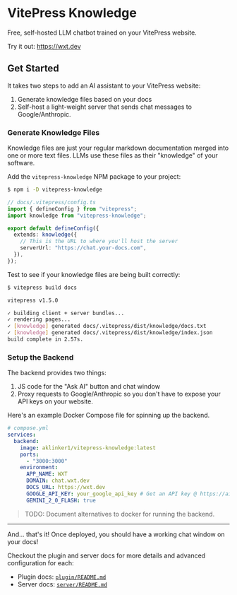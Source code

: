 # VitePress Knowledge

Free, self-hosted LLM chatbot trained on your VitePress website.

Try it out: https://wxt.dev

## Get Started

It takes two steps to add an AI assistant to your VitePress website:

1. Generate knowledge files based on your docs
2. Self-host a light-weight server that sends chat messages to Google/Anthropic.

### Generate Knowledge Files

Knowledge files are just your regular markdown documentation merged into one or more text files. LLMs use these files as their "knowledge" of your software.

Add the `vitepress-knowledge` NPM package to your project:

```sh
$ npm i -D vitepress-knowledge
```

```ts
// docs/.vitepress/config.ts
import { defineConfig } from "vitepress";
import knowledge from "vitepress-knowledge";

export default defineConfig({
  extends: knowledge({
    // This is the URL to where you'll host the server
    serverUrl: "https://chat.your-docs.com",
  }),
});
```

Test to see if your knowledge files are being built correctly:

```sh
$ vitepress build docs

vitepress v1.5.0

✓ building client + server bundles...
✓ rendering pages...
✓ [knowledge] generated docs/.vitepress/dist/knowledge/docs.txt
✓ [knowledge] generated docs/.vitepress/dist/knowledge/index.json
build complete in 2.57s.
```

### Setup the Backend

The backend provides two things:

1. JS code for the "Ask AI" button and chat window
2. Proxy requests to Google/Anthropic so you don't have to expose your API keys on your website.

Here's an example Docker Compose file for spinning up the backend.

```yml
# compose.yml
services:
  backend:
    image: aklinker1/vitepress-knowledge:latest
    ports:
      - "3000:3000"
    environment:
      APP_NAME: WXT
      DOMAIN: chat.wxt.dev
      DOCS_URL: https://wxt.dev
      GOOGLE_API_KEY: your_google_api_key # Get an API key @ https://aistudio.google.com
      GEMINI_2_0_FLASH: true
```

> TODO: Document alternatives to docker for running the backend.

---

And... that's it! Once deployed, you should have a working chat window on your docs!

Checkout the plugin and server docs for more details and advanced configuration for each:

- Plugin docs: [`plugin/README.md`](https://github.com/aklinker1/vitepress-knowledge/blob/main/plugin/README.md)
- Server docs: [`server/README.md`](https://github.com/aklinker1/vitepress-knowledge/blob/main/server/README.md)
